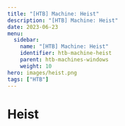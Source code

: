 ```yaml
---
title: "[HTB] Machine: Heist"
description: "[HTB] Machine: Heist"
date: 2023-06-23
menu:
  sidebar:
    name: "[HTB] Machine: Heist"
    identifier: htb-machine-heist
    parent: htb-machines-windows
    weight: 10
hero: images/heist.png
tags: ["HTB"]
---
```


# Heist